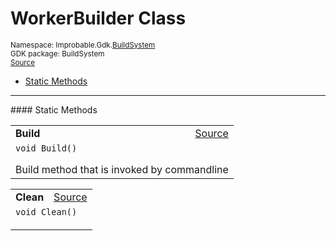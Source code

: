 
# WorkerBuilder Class
<sup>
Namespace: Improbable.Gdk.<a href="{{urlRoot}}/api/build-system-index">BuildSystem</a><br/>
GDK package: BuildSystem<br/>
<a href="https://www.github.com/spatialos/gdk-for-unity/blob/06858069/workers/unity/Packages/io.improbable.gdk.buildsystem/WorkerBuilder.cs/#L15">Source</a>
<style>
a code {
                    padding: 0em 0.25em!important;
}
code {
                    background-color: #ffffff!important;
}
</style>
</sup>
<nav id="pageToc" class="page-toc"><ul><li><a href="#static-methods">Static Methods</a>
</ul></nav>











</p>
<hr style="width:100%; border-top-color:#d8d8d8" />
#### Static Methods


</p>




<table width="100%">
    <tr>
        <td style="border-right:none"><b>Build</b></td>
        <td style="border-left:none; text-align:right"><a href="https://www.github.com/spatialos/gdk-for-unity/blob/06858069/workers/unity/Packages/io.improbable.gdk.buildsystem/WorkerBuilder.cs/#L30">Source</a></td>
    </tr>
    <tr>
        <td colspan="2">
<code>void Build()</code></p>
Build method that is invoked by commandline 





</td>
    </tr>
</table>


<table width="100%">
    <tr>
        <td style="border-right:none"><b>Clean</b></td>
        <td style="border-left:none; text-align:right"><a href="https://www.github.com/spatialos/gdk-for-unity/blob/06858069/workers/unity/Packages/io.improbable.gdk.buildsystem/WorkerBuilder.cs/#L254">Source</a></td>
    </tr>
    <tr>
        <td colspan="2">
<code>void Clean()</code></p>






</td>
    </tr>
</table>








